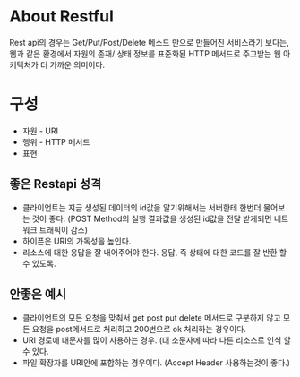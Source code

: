 # About Restful
Rest api의 경우는 Get/Put/Post/Delete 메소드 만으로 만들어진 서비스라기 보다는, <br>
웹과 같은 환경에서 자원의 존재/ 상태 정보를 표준화된 HTTP 메서드로 주고받는 웹 아키텍처가 더 가까운 의미이다.

# 구성
* 자원 - URI
* 행위 - HTTP 메서드
* 표현

## 좋은 Restapi 성격
* 클라이언트는 지금 생성된 데이터의 id값을 알기위해서는 서버한테 한번더 물어보는 것이 좋다. (POST Method의 실행 결과값을 생성된 id값을 전달 받게되면 네트워크 트래픽이 감소)
* 하이픈은 URI의 가독성을 높인다.
* 리소스에 대한 응답을 잘 내어주어야 한다. 응답, 즉 상태에 대한 코드를 잘 반환 할 수 있도록.


## 안좋은 예시 
* 클라이언트의 모든 요청을 맞춰서 get post put delete 메서드로 구분하지 않고 모든 요청을 post메서드로 처리하고 200번으로 ok 처리하는 경우이다.
* URI 경로에 대문자를 많이 사용하는 경우. (대 소문자에 따라 다른 리소스로 인식 할 수 있다.
* 파일 확장자를 URI안에 포함하는 경우이다. (Accept Header 사용하는것이 좋다.)
